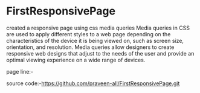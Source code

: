 # FirstResponsivePage
created a responsive page using  css media queries
Media queries in CSS are used to apply different styles to a web page depending on the characteristics of the device it is being viewed on, 
such as screen size, orientation, and resolution. Media queries allow designers to create responsive web designs that adjust to the needs of the
user and provide an optimal viewing experience on a wide range of devices.

page line:-

source code:-https://github.com/praveen-all/FirstResponsivePage.git
